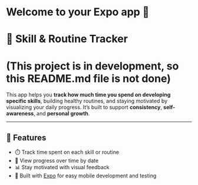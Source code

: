 # Welcome to your Expo app 👋
# 🧠 Skill & Routine Tracker 
# (This project is in development, so this README.md file is not done)

This app helps you **track how much time you spend on developing specific skills**, building healthy routines, and staying motivated by visualizing your daily progress. It’s built to support **consistency**, **self-awareness**, and **personal growth**.


---

## 🚀 Features

- ⏱️ Track time spent on each skill or routine  
- 📆 View progress over time by date  
- 📊 Stay motivated with visual feedback  
- 📱 Built with [Expo](https://expo.dev) for easy mobile development and testing  
